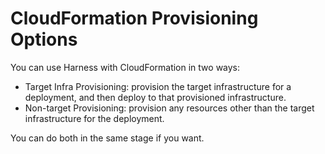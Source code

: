 # CloudFormation Provisioning Options

You can use Harness with CloudFormation in two ways:

* Target Infra Provisioning: provision the target infrastructure for a deployment, and then deploy to that provisioned infrastructure.
* Non-target Provisioning: provision any resources other than the target infrastructure for the deployment.

You can do both in the same stage if you want.
